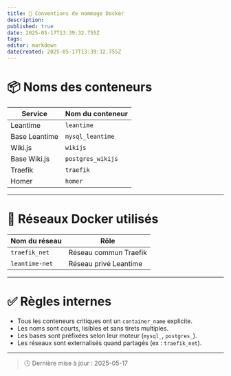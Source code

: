 ```yaml
---
title: 🐳 Conventions de nommage Docker
description: 
published: true
date: 2025-05-17T13:39:32.755Z
tags: 
editor: markdown
dateCreated: 2025-05-17T13:39:32.755Z
---
```


# 📦 Noms des conteneurs

| Service         | Nom du conteneur       |
|-----------------|------------------------|
| Leantime        | `leantime`             |
| Base Leantime   | `mysql_leantime`       |
| Wiki.js         | `wikijs`               |
| Base Wiki.js    | `postgres_wikijs`      |
| Traefik         | `traefik`              |
| Homer           | `homer`                |

---

# 🔗 Réseaux Docker utilisés

| Nom du réseau    | Rôle                      |
|------------------|---------------------------|
| `traefik_net`    | Réseau commun Traefik     |
| `leantime-net`   | Réseau privé Leantime     |

---

# ✅ Règles internes

- Tous les conteneurs critiques ont un `container_name` explicite.
- Les noms sont courts, lisibles et sans tirets multiples.
- Les bases sont préfixées selon leur moteur (`mysql_`, `postgres_`).
- Les réseaux sont externalisés quand partagés (ex : `traefik_net`).

---

> 🕓 Dernière mise à jour : 2025-05-17

